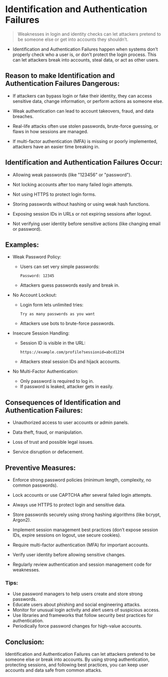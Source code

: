 # Identification and Authentication Failures
> Weaknesses in login and identity checks can let attackers pretend to be someone else or get into accounts they shouldn’t.

- Identification and Authentication Failures happen when systems don’t properly check who a user is, or don’t protect the login process. This can let attackers break into accounts, steal data, or act as other users.

## Reason to make Identification and Authentication Failures Dangerous:
- If attackers can bypass login or fake their identity, they can access sensitive data, change information, or perform actions as someone else.

- Weak authentication can lead to account takeovers, fraud, and data breaches.

- Real-life attacks often use stolen passwords, brute-force guessing, or flaws in how sessions are managed.

- If multi-factor authentication (MFA) is missing or poorly implemented, attackers have an easier time breaking in.

## Identification and Authentication Failures Occur:
- Allowing weak passwords (like "123456" or "password").

- Not locking accounts after too many failed login attempts.

- Not using HTTPS to protect login forms.

- Storing passwords without hashing or using weak hash functions.

- Exposing session IDs in URLs or not expiring sessions after logout.

- Not verifying user identity before sensitive actions (like changing email or password).

## Examples:
- Weak Password Policy:
    + Users can set very simple passwords:
        ```text
        Password: 12345
        ```
    + Attackers guess passwords easily and break in.

- No Account Lockout:
    + Login form lets unlimited tries:
        ```text
        Try as many passwords as you want
        ```
    + Attackers use bots to brute-force passwords.

- Insecure Session Handling:
    + Session ID is visible in the URL:
        ```text
        https://example.com/profile?sessionid=abcd1234
        ```
    + Attackers steal session IDs and hijack accounts.

- No Multi-Factor Authentication:
    + Only password is required to log in.
    + If password is leaked, attacker gets in easily.

## Consequences of Identification and Authentication Failures:
- Unauthorized access to user accounts or admin panels.

- Data theft, fraud, or manipulation.

- Loss of trust and possible legal issues.

- Service disruption or defacement.

## Preventive Measures:
- Enforce strong password policies (minimum length, complexity, no common passwords).

- Lock accounts or use CAPTCHA after several failed login attempts.

- Always use HTTPS to protect login and sensitive data.

- Store passwords securely using strong hashing algorithms (like bcrypt, Argon2).

- Implement session management best practices (don’t expose session IDs, expire sessions on logout, use secure cookies).

- Require multi-factor authentication (MFA) for important accounts.

- Verify user identity before allowing sensitive changes.

- Regularly review authentication and session management code for weaknesses.

### Tips:
- Use password managers to help users create and store strong passwords.
- Educate users about phishing and social engineering attacks.
- Monitor for unusual login activity and alert users of suspicious access.
- Use libraries and frameworks that follow security best practices for authentication.
- Periodically force password changes for high-value accounts.

## Conclusion:
Identification and Authentication Failures can let attackers pretend to be someone else or break into accounts. By using strong authentication, protecting sessions, and following best practices, you can keep user accounts and data safe from common attacks.
